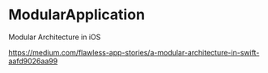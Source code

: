 # ModularApplication
Modular Architecture in iOS

https://medium.com/flawless-app-stories/a-modular-architecture-in-swift-aafd9026aa99
